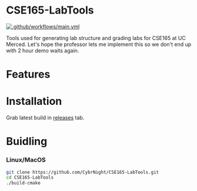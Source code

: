 
# CSE165-LabTools

[![.github/workflows/main.yml](https://github.com/CybrNight/CSE165-LabTools/actions/workflows/main.yml/badge.svg)](https://github.com/CybrNight/CSE165-LabTools/actions/workflows/auto_release.yml)

Tools used for generating lab structure and grading labs for CSE165 at UC Merced.
Let's hope the professor lets me implement this so we don't end up with 2 hour demo waits again.

# Features

# Installation
Grab latest build in [releases](https://github.com/CybrNight/CSE165-LabTools/releases) tab.

# Buidling

### Linux/MacOS
```bash
git clone https://github.com/CybrNight/CSE165-LabTools.git
cd CSE165-LabTools
./build-cmake
```
